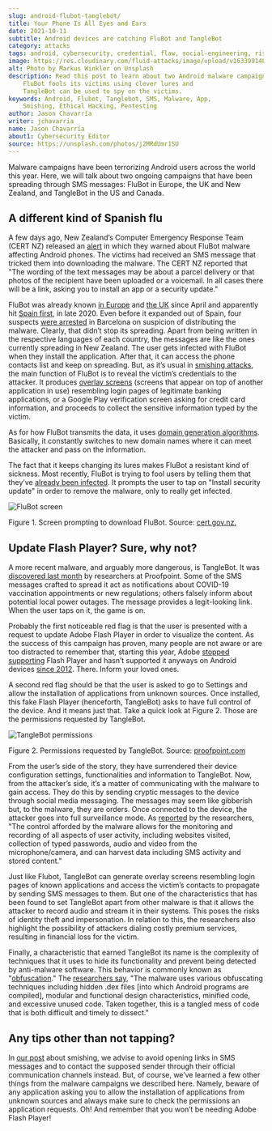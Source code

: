 ```yaml
---
slug: android-flubot-tanglebot/
title: Your Phone Is All Eyes and Ears
date: 2021-10-11
subtitle: Android devices are catching FluBot and TangleBot
category: attacks
tags: android, cybersecurity, credential, flaw, social-engineering, risk
image: https://res.cloudinary.com/fluid-attacks/image/upload/v1633991486/blog/android-flubot-tanglebot/cover_android.webp
alt: Photo by Markus Winkler on Unsplash
description: Read this post to learn about two Android malware campaigns.
    FluBot fools its victims using clever lures and
    TangleBot can be used to spy on the victims.
keywords: Android, Flubot, Tanglebot, SMS, Malware, App,
    Smishing, Ethical Hacking, Pentesting
author: Jason Chavarría
writer: jchavarria
name: Jason Chavarría
about1: Cybersecurity Editor
source: https://unsplash.com/photos/j2MRdUmr1SU
---
```


Malware campaigns have been terrorizing Android users across the world
this year. Here, we will talk about two ongoing campaigns that have been
spreading through SMS messages: FluBot in Europe, the UK and New
Zealand, and TangleBot in the US and Canada.

## A different kind of Spanish flu

A few days ago, New Zealand’s Computer Emergency Response Team (CERT NZ)
released an
[alert](https://www.cert.govt.nz/individuals/news-and-events/parcel-delivery-text-message-infecting-android-phones/)
in which they warned about FluBot malware affecting Android phones. The
victims had received an SMS message that tricked them into downloading
the malware. The CERT NZ reported that "The wording of the text messages
may be about a parcel delivery or that photos of the recipient have been
uploaded or a voicemail. In all cases there will be a link, asking you
to install an app or a security update."

FluBot was already known [in
Europe](https://www.proofpoint.com/us/blog/threat-insight/flubot-android-malware-spreading-rapidly-through-europe-may-hit-us-soon#)
and [the
UK](https://www.zdnet.com/article/this-password-stealing-android-malware-is-spreading-quickly-heres-watch-to-watch-out-for/)
since April and apparently hit [Spain
first](https://twitter.com/ThreatFabric/status/1346807894860300288), in
late 2020. Even before it expanded out of Spain, four suspects [were
arrested](https://therecord.media/flubot-malware-gang-arrested-in-barcelona/)
in Barcelona on suspicion of distributing the malware. Clearly, that
didn’t stop its spreading. Apart from being written in the respective
languages of each country, the messages are like the ones currently
spreading in New Zealand. The user gets infected with FluBot when they
install the application. After that, it can access the phone contacts
list and keep on spreading. But, as it’s usual in [smishing
attacks](../smishing/), the main function of FluBot is to reveal the
victim’s credentials to the attacker. It produces [overlay
screens](https://www.lifewire.com/what-is-screen-overlay-4176177)
(screens that appear on top of another application in use) resembling
login pages of legitimate banking applications, or a Google Play
verification screen asking for credit card information, and proceeds to
collect the sensitive information typed by the victim.

As for how FluBot transmits the data, it uses [domain generation
algorithms](https://blog.malwarebytes.com/security-world/2016/12/explained-domain-generating-algorithm/).
Basically, it constantly switches to new domain names where it can meet
the attacker and pass on the information.

The fact that it keeps changing its lures makes FluBot a resistant kind
of sickness. Most recently, FluBot is trying to fool users by telling
them that they’ve [already been
infected](https://threatpost.com/flubot-malware-targets-androids-with-fake-security-updates/175276/).
It prompts the user to tap on "Install security update" in order to
remove the malware, only to really get infected.

<div class="imgblock">

![FluBot screen](https://res.cloudinary.com/fluid-attacks/image/upload/v1633991393/blog/android-flubot-tanglebot/Android-Figure-1.webp)

<div class="title">

Figure 1. Screen prompting to download FluBot. Source: [cert.gov.nz.](https://www.cert.govt.nz/assets/Uploads/images/Flubot-install-page.png)

</div>

</div>

## Update Flash Player? Sure, why not?

A more recent malware, and arguably more dangerous, is TangleBot. It was
[discovered last
month](https://www.cloudmark.com/en/blog/mobile/tanglebot-new-advanced-sms-malware-targets-mobile-users-across-us-and-canada-covid-19)
by researchers at Proofpoint. Some of the SMS messages crafted to spread
it act as notifications about COVID-19 vaccination appointments or new
regulations; others falsely inform about potential local power outages.
The message provides a legit-looking link. When the user taps on it, the
game is on.

Probably the first noticeable red flag is that the user is presented
with a request to update Adobe Flash Player in order to visualize the
content. As the success of this campaign has proven, many people are not
aware or are too distracted to remember that, starting this year, Adobe
[stopped
supporting](https://www.adobe.com/products/flashplayer/end-of-life.html)
Flash Player and hasn’t supported it anyways on Android devices
[since 2012](https://community.adobe.com/t5/flash-player-discussions/flash-player-for-android-phones/td-p/9954925).
There. Inform your loved ones.

A second red flag should be that the user is asked to go to Settings and
allow the installation of applications from unknown sources. Once
installed, this fake Flash Player (henceforth, TangleBot) asks to have
full control of the device. And it means just that. Take a quick look at
Figure 2. Those are the permissions requested by TangleBot.

<div class="imgblock">

![TangleBot permissions](https://res.cloudinary.com/fluid-attacks/image/upload/v1633991394/blog/android-flubot-tanglebot/Android-Figure-2.webp)

<div class="title">

Figure 2. Permissions requested by TangleBot. Source:
[proofpoint.com](https://www.proofpoint.com/sites/default/files/inline-images/image-20211001134835-14.png)

</div>

From the user’s side of the story, they have surrendered their device
configuration settings, functionalities and information to TangleBot.
Now, from the attacker’s side, it’s a matter of communicating with the
malware to gain access. They do this by sending cryptic messages to the
device through social media messaging. The messages may seem like
gibberish but, to the malware, they are orders. Once connected to the
device, the attacker goes into full surveillance mode. As
[reported](https://www.proofpoint.com/us/blog/threat-insight/mobile-malware-tanglebot-untangled)
by the researchers, "The control afforded by the malware allows for the
monitoring and recording of all aspects of user activity, including
websites visited, collection of typed passwords, audio and video from
the microphone/camera, and can harvest data including SMS activity and
stored content."

Just like Flubot, TangleBot can generate overlay screens resembling
login pages of known applications and access the victim’s contacts to
propagate by sending SMS messages to them. But one of the
characteristics that has been found to set TangleBot apart from other
malware is that it allows the attacker to record audio and stream it in
their systems. This poses the risks of identity theft and impersonation.
In relation to this, the researchers also highlight the possibility of
attackers dialing costly premium services, resulting in financial loss
for the victim.

Finally, a characteristic that earned TangleBot its name is the
complexity of techniques that it uses to hide its functionality and
prevent being detected by anti-malware software. This behavior is
commonly known as
"[obfuscation](https://www.zdnet.com/article/a-question-of-security-what-is-obfuscation-and-how-does-it-work/)."
The [researchers
say](https://www.proofpoint.com/us/blog/threat-insight/mobile-malware-tanglebot-untangled),
"The malware uses various obfuscating techniques including hidden .dex
files \[into which Android programs are compiled\], modular and
functional design characteristics, minified code, and excessive unused
code. Taken together, this is a tangled mess of code that is both
difficult and timely to dissect."

## Any tips other than not tapping?

In [our post](../blog/smishing/) about smishing, we advise to avoid
opening links in SMS messages and to contact the supposed sender through
their official communication channels instead. But, of course, we’ve
learned a few other things from the malware campaigns we described here.
Namely, beware of any application asking you to allow the installation
of applications from unknown sources and always make sure to check the
permissions an application requests. Oh\! And remember that you won’t be
needing Adobe Flash Player\!
